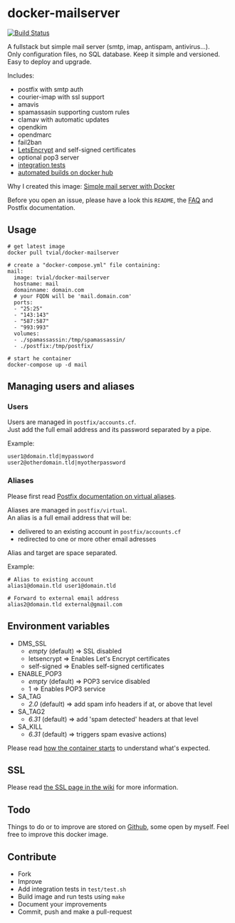 # docker-mailserver

[![Build Status](https://travis-ci.org/tomav/docker-mailserver.svg?branch=master)](https://travis-ci.org/tomav/docker-mailserver)

A fullstack but simple mail server (smtp, imap, antispam, antivirus...).  
Only configuration files, no SQL database. Keep it simple and versioned.  
Easy to deploy and upgrade.  

Includes:

- postfix with smtp auth
- courier-imap with ssl support
- amavis
- spamassasin supporting custom rules
- clamav with automatic updates
- opendkim
- opendmarc 
- fail2ban
- [LetsEncrypt](https://letsencrypt.org/) and self-signed certificates
- optional pop3 server
- [integration tests](https://travis-ci.org/tomav/docker-mailserver) 
- [automated builds on docker hub](https://hub.docker.com/r/tvial/docker-mailserver/)

Why I created this image: [Simple mail server with Docker](http://tvi.al/simple-mail-server-with-docker/)

Before you open an issue, please have a look this `README`, the [FAQ](https://github.com/tomav/docker-mailserver/wiki/FAQ) and Postfix documentation. 

## Usage

    # get latest image
  	docker pull tvial/docker-mailserver

    # create a "docker-compose.yml" file containing:  
    mail:
      image: tvial/docker-mailserver
      hostname: mail
      domainname: domain.com
      # your FQDN will be 'mail.domain.com'
      ports:
      - "25:25"
      - "143:143"
      - "587:587"
      - "993:993"
      volumes:
      - ./spamassassin:/tmp/spamassassin/
      - ./postfix:/tmp/postfix/

    # start he container
  	docker-compose up -d mail

## Managing users and aliases

### Users

Users are managed in `postfix/accounts.cf`.  
Just add the full email address and its password separated by a pipe.  

Example:

    user1@domain.tld|mypassword
    user2@otherdomain.tld|myotherpassword

### Aliases

Please first read [Postfix documentation on virtual aliases](http://www.postfix.org/VIRTUAL_README.html#virtual_alias).

Aliases are managed in `postfix/virtual`.  
An alias is a full email address that will be:
* delivered to an existing account in `postfix/accounts.cf`
* redirected to one or more other email adresses

Alias and target are space separated. 

Example:

    # Alias to existing account
    alias1@domain.tld user1@domain.tld

    # Forward to external email address
    alias2@domain.tld external@gmail.com

## Environment variables

* DMS_SSL
  * *empty* (default) => SSL disabled
  * letsencrypt => Enables Let's Encrypt certificates
  * self-signed => Enables self-signed certificates
* ENABLE_POP3
  * *empty* (default) => POP3 service disabled
  * 1 => Enables POP3 service
* SA_TAG
  * *2.0* (default) => add spam info headers if at, or above that level
* SA_TAG2
  * *6.31* (default) => add 'spam detected' headers at that level
* SA_KILL
  * *6.31* (default) => triggers spam evasive actions)

Please read [how the container starts](https://github.com/tomav/docker-mailserver/blob/master/start-mailserver.sh) to understand what's expected.  

## SSL

Please read [the SSL page in the wiki](https://github.com/tomav/docker-mailserver/wiki/SSL) for more information.

## Todo

Things to do or to improve are stored on [Github](https://github.com/tomav/docker-mailserver/issues), some open by myself.
Feel free to improve this docker image.

## Contribute

- Fork
- Improve
- Add integration tests in `test/test.sh`
- Build image and run tests using `make`  
- Document your improvements
- Commit, push and make a pull-request
